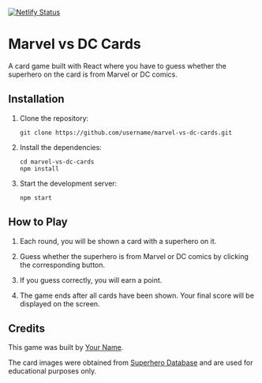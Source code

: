 [![Netlify Status](https://api.netlify.com/api/v1/badges/d6374334-420d-40be-8e7c-caca5a5577f5/deploy-status)](https://app.netlify.com/sites/mbukh-comics-match-game/deploys)

# Marvel vs DC Cards

A card game built with React where you have to guess whether the superhero on the card is from Marvel or DC comics.

## Installation

1. Clone the repository:

    ```
    git clone https://github.com/username/marvel-vs-dc-cards.git
    ```

2. Install the dependencies:

    ```
    cd marvel-vs-dc-cards
    npm install
    ```

3. Start the development server:

    ```
    npm start
    ```

## How to Play

1. Each round, you will be shown a card with a superhero on it.

2. Guess whether the superhero is from Marvel or DC comics by clicking the corresponding button.

3. If you guess correctly, you will earn a point.

4. The game ends after all cards have been shown. Your final score will be displayed on the screen.

## Credits

This game was built by [Your Name](https://github.com/your-username).

The card images were obtained from [Superhero Database](https://www.superherodb.com/) and are used for educational purposes only.
